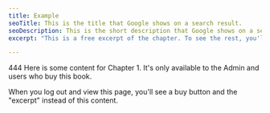 ```yaml
---
title: Example
seoTitle: This is the title that Google shows on a search result.
seoDescription: This is the short description that Google shows on a search result.
excerpt: "This is a free excerpt of the chapter. To see the rest, you'll have to buy the book."

---
```


444 Here is some content for Chapter 1. It's only available to the Admin and users who buy this book.

When you log out and view this page, you'll see a buy button and the "excerpt" instead of this content.
